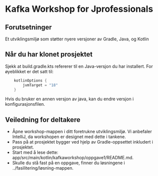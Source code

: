 # Kafka Workshop for Jprofessionals

## Forutsetninger
Et utviklingsmiljø som støtter nyere versjoner av Gradle, Java, og Kotlin

## Når du har klonet prosjektet
Sjekk at build.gradle.kts refererer til en Java-versjon du har installert. For øyeblikket er det satt til:
```kotlin
    kotlinOptions {
        jvmTarget = "18"
    }
```
Hvis du bruker en annen versjon av java, kan du endre versjon i konfigurasjonsfilen.

## Veiledning for deltakere
- Åpne workshop-mappen i ditt foretrukne utviklingsmiljø. Vi anbefaler IntelliJ, da workshopen er designet med dette i tankene.
- Pass på at prosjektet bygger ved hjelp av Gradle-oppsettet inkludert i prosjektet.
- Start med å lese dette: app/src/main/kotlin/kafkaworkshop/oppgave1/README.md.
- Skulle du stå fast på en oppgave, finner du løsningene i ../fasilitering/løsning-mappen.
